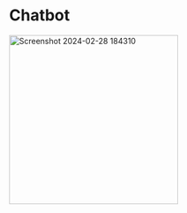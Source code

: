 # Chatbot
<img width="306" alt="Screenshot 2024-02-28 184310" src="https://github.com/Sakshi-Agarwala/Chatbot/assets/118810114/014c7e69-6e95-40ff-be3d-35f7ba758f62">
